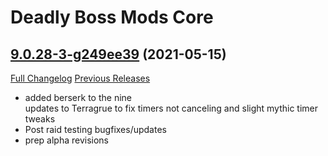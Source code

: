 # Deadly Boss Mods Core

## [9.0.28-3-g249ee39](https://github.com/DeadlyBossMods/DeadlyBossMods/tree/249ee397cf8dfb7e31aa5f8f03a0983549f73c27) (2021-05-15)
[Full Changelog](https://github.com/DeadlyBossMods/DeadlyBossMods/compare/9.0.28...249ee397cf8dfb7e31aa5f8f03a0983549f73c27) [Previous Releases](https://github.com/DeadlyBossMods/DeadlyBossMods/releases)

- added berserk to the nine  
    updates to Terragrue to fix timers not canceling and slight mythic timer tweaks  
- Post raid testing bugfixes/updates  
- prep alpha revisions  
